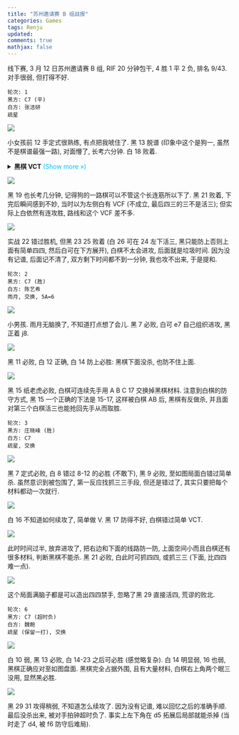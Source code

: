 ```yaml
---
title: "苏州邀请赛 B 组战报"
categories: Games
tags: Renju
updated: 
comments: true
mathjax: false
---
```


线下赛, 3 月 12 日苏州邀请赛 B 组, RIF 20 分钟包干, 4 胜 1 平 2 负, 排名 9/43. 对手很弱, 但打得不好.

<!-- more -->

```
轮次: 1
黑方: C7 (平)
白方: 张洁研
疏星
```

![](https://shiina18.github.io/assets/posts/images/98774121230357.png)

小女孩前 12 手定式很熟练, 有点把我唬住了. 黑 13 脱谱 (印象中这个是狗一, 虽然不是棋谱最强一路), 对面懵了, 长考六分钟. 白 18 败着. 

<details><summary><b>黑棋 VCT</b><font color="deepskyblue"> (Show more &raquo;)</font></summary>
<p><img alt="" src="https://shiina18.github.io/assets/posts/images/238405421236650.png" /></p>
<p>若 22-30, 则 23-A 双杀. 黑棋这个局面要赢必须 VCT, 难度适中.</p></details>

![](https://shiina18.github.io/assets/posts/images/209600322256816.png)

黑 19 也长考几分钟, 记得狗的一路棋可以不管这个长连筋所以下了. 黑 21 败着, 下完后瞬间感到不妙, 当时以为左侧白有 VCF (不成立, 最后四三的三不是活三); 但实际上白依然有连攻胜, 路线和这个 VCF 差不多.

![](https://shiina18.github.io/assets/posts/images/17190822249485.png)

实战 22 错过胜机, 但黑 23 25 败着 (白 26 可在 24 左下活三, 黑只能防上否则上面有简单四四, 然后白可在下方展开), 白棋不太会进攻, 后面就是垃圾时间. 因为没有记谱, 后面记不清了, 双方剩下时间都不到一分钟, 我也攻不出来, 于是提和.

```
轮次: 2
黑方: C7 (胜)
白方: 陈艺希
雨月, 交换, 5A=6
```

![](https://shiina18.github.io/assets/posts/images/482553822246040.png)

小男孩. 雨月无脑换了, 不知道打点想了会儿. 黑 7 必败, 白可 e7 自己组织进攻, 黑正着 j8.

![](https://shiina18.github.io/assets/posts/images/445134322241794.png)

黑 11 必败, 白 12 正确, 白 14 防上必胜: 黑棋下面没杀, 也防不住上面.

![](https://shiina18.github.io/assets/posts/images/459944922254780.png)

黑 15 纸老虎必败, 白棋可连续先手用 A B C 17 交换掉黑棋材料. 注意到白棋的防守方式, 黑 15 一个正确的下法是 15-17, 这样被白棋 AB 后, 黑棋有反做杀, 并且面对第三个白棋活三也能抢回先手从而取胜.

```
轮次: 3
黑方: 庄晓峰 (胜)
白方: C7
疏星, 交换
```

![](https://shiina18.github.io/assets/posts/images/108274417230359.png)

黑 7 定式必败, 白 8 错过 8-12 的必胜 (不敢下), 黑 9 必败, 至如图局面白错过简单杀. 虽然意识到被包围了, 第一反应找抓三三手段, 但还是错过了, 其实只要把每个材料都动一次就行.

![](https://shiina18.github.io/assets/posts/images/242765817248785.png)

白 16 不知道如何续攻了, 简单做 V. 黑 17 防得不好, 白棋错过简单 VCT.

![](https://shiina18.github.io/assets/posts/images/333930018236652.png)

此时时间过半, 放弃进攻了, 把右边和下面的线路防一防, 上面空间小而且白棋还有很多材料, 判断黑棋不能杀. 黑 21 必败, 白此时可抓四四, 或抓三三 (下面, 比四四难一点).

![](https://shiina18.github.io/assets/posts/images/356140418256818.png)

这个局面满脑子都是可以造出四四禁手, 忽略了黑 29 直接活四, 荒谬的败北.


```
轮次: 6
黑方: C7 (超时负)
白方: 魏鲍
疏星 (保留一打), 交换
```

![](https://shiina18.github.io/assets/posts/images/466351218249487.png)

白 10 弱, 黑 13 必败, 白 14-23 之后可必胜 (感觉略复杂). 白 14 明显弱, 16 也弱, 黑棋正确应对至如图盘面. 黑棋完全占据外围, 且有大量材料, 白棋右上角两个眠三没用, 显然黑必胜.

![](https://shiina18.github.io/assets/posts/images/536531818246042.png)

黑 29 31 攻得稍弱, 不知道怎么续攻了. 因为没有记谱, 难以回忆之后的准确手顺. 最后没杀出来, 被对手拍钟超时负了. 事实上左下角在 d5 拓展后局部就能杀掉 (当时走了 d4, 被 f6 防守后难局).